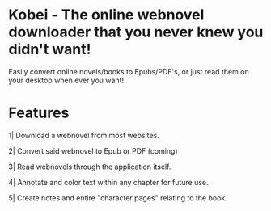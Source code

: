 # Kobei - The online webnovel downloader that you never knew you didn't want!

Easily convert online novels/books to Epubs/PDF's, or just read them on your desktop when ever you want!

# Features

1| Download a webnovel from most websites.

2| Convert said webnovel to Epub or PDF (coming)

3| Read webnovels through the application itself.

4| Annotate and color text within any chapter for future use.

5| Create notes and entire "character pages" relating to the book.
